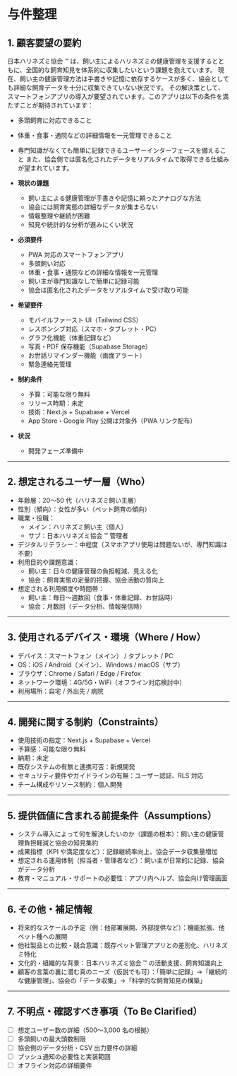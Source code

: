 # 与件整理

## 1. 顧客要望の要約

日本ハリネズミ協会 ™ は、飼い主によるハリネズミの健康管理を支援するとともに、全国的な飼育知見を体系的に収集したいという課題を抱えています。
現在、飼い主の健康管理方法は手書きや記憶に依存するケースが多く、協会としても詳細な飼育データを十分に収集できていない状況です。
その解決策として、スマートフォンアプリの導入が要望されています。このアプリは以下の条件を満たすことが期待されています：

- 多頭飼育に対応できること
- 体重・食事・通院などの詳細情報を一元管理できること
- 専門知識がなくても簡単に記録できるユーザーインターフェースを備えること
  また、協会側では匿名化されたデータをリアルタイムで取得できる仕組みが望まれています。

- **現状の課題**
  - 飼い主による健康管理が手書きや記憶に頼ったアナログな方法
  - 協会には飼育実態の詳細なデータが集まらない
  - 情報整理や継続が困難
  - 知見や統計的な分析が進みにくい状況
- **必須要件**
  - PWA 対応のスマートフォンアプリ
  - 多頭飼い対応
  - 体重・食事・通院などの詳細な情報を一元管理
  - 飼い主が専門知識なしで簡単に記録可能
  - 協会は匿名化されたデータをリアルタイムで受け取り可能
- **希望要件**
  - モバイルファースト UI（Tailwind CSS）
  - レスポンシブ対応（スマホ・タブレット・PC）
  - グラフ化機能（体重記録など）
  - 写真・PDF 保存機能（Supabase Storage）
  - お世話リマインダー機能（画面アラート）
  - 緊急連絡先管理
- **制約条件**
  - 予算：可能な限り無料
  - リリース時期：未定
  - 技術：Next.js + Supabase + Vercel
  - App Store・Google Play 公開は対象外（PWA リンク配布）
- **状況**
  - 開発フェーズ準備中

---

## 2. 想定されるユーザー層（Who）

- 年齢層：20〜50 代（ハリネズミ飼い主層）
- 性別（傾向）：女性が多い（ペット飼育の傾向）
- 職業・役職：
  - メイン：ハリネズミ飼い主（個人）
  - サブ：日本ハリネズミ協会 ™ 管理者
- デジタルリテラシー：中程度（スマホアプリ使用は問題ないが、専門知識は不要）
- 利用目的や課題意識：
  - 飼い主：日々の健康管理の負担軽減、見える化
  - 協会：飼育実態の定量的把握、協会活動の質向上
- 想定される利用頻度や時間帯：
  - 飼い主：毎日〜週数回（食事・体重記録、お世話時）
  - 協会：月数回（データ分析、情報発信時）

---

## 3. 使用されるデバイス・環境（Where / How）

- デバイス：スマートフォン（メイン） / タブレット / PC
- OS：iOS / Android（メイン）、Windows / macOS（サブ）
- ブラウザ：Chrome / Safari / Edge / Firefox
- ネットワーク環境：4G/5G・WiFi（オフライン対応検討中）
- 利用場所：自宅 / 外出先 / 病院

---

## 4. 開発に関する制約（Constraints）

- 使用技術の指定：Next.js + Supabase + Vercel
- 予算感：可能な限り無料
- 納期：未定
- 既存システムの有無と連携可否：新規開発
- セキュリティ要件やガイドラインの有無：ユーザー認証、RLS 対応
- チーム構成やリソース制約：個人開発

---

## 5. 提供価値に含まれる前提条件（Assumptions）

- システム導入によって何を解決したいのか（課題の根本）：飼い主の健康管理負担軽減と協会の知見集約
- 成果指標（KPI や満足度など）：記録継続率向上、協会データ収集量増加
- 想定される運用体制（担当者・管理者など）：飼い主が日常的に記録、協会がデータ分析
- 教育・マニュアル・サポートの必要性：アプリ内ヘルプ、協会向け管理画面

---

## 6. その他・補足情報

- 将来的なスケールの予定（例：他部署展開、外部提供など）：機能拡張、他ペット種への展開
- 他社製品との比較・競合意識：既存ペット管理アプリとの差別化、ハリネズミ特化
- 文化的・組織的な背景：日本ハリネズミ協会 ™ の活動支援、飼育知識向上
- 顧客の言葉の裏に潜む真のニーズ（仮説でも可）：「簡単に記録」→「継続的な健康管理」、協会の「データ収集」→「科学的な飼育知見の構築」

---

## 7. 不明点・確認すべき事項（To Be Clarified）

- [ ] 想定ユーザー数の詳細（500〜3,000 名の根拠）
- [ ] 多頭飼いの最大頭数制限
- [ ] 協会側のデータ分析・CSV 出力要件の詳細
- [ ] プッシュ通知の必要性と実装範囲
- [ ] オフライン対応の詳細要件
